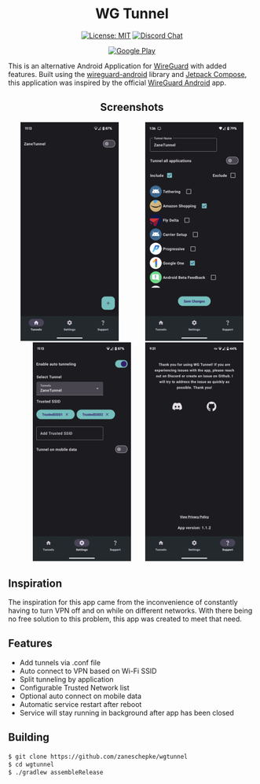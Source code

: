 <h1 align="center">
WG Tunnel
</h1>

<span align="center">

[![License: MIT](https://img.shields.io/badge/License-MIT-yellow.svg)](https://opensource.org/licenses/MIT)
[![Discord Chat](https://img.shields.io/discord/1108285024631001111.svg)](https://discord.gg/rbRRNh6H7V)

</span>

<span align="center">


[![Google Play](https://img.shields.io/badge/Google_Play-414141?style=for-the-badge&logo=google-play&logoColor=white)](https://play.google.com/store/apps/details?id=com.zaneschepke.wireguardautotunnel)

</span>

<span align="left">

This is an alternative Android Application for [WireGuard](https://www.wireguard.com/) with added features. Built using the [wireguard-android](https://github.com/WireGuard/wireguard-android) library and [Jetpack Compose](https://developer.android.com/jetpack/compose), this application was inspired by the official [WireGuard Android](https://github.com/WireGuard/wireguard-android) app.

</span>

<span align="center">

## Screenshots

<p float="center">
  <img label="Main" style="padding-right:25px" src="./asset/main_screen.png" width="200" />
  <img label="Config" style="padding-left:25px" src="./asset/config_screen.png" width="200" />
  <img label="Settings" style="padding-left:25px" src="./asset/settings_screen.png" width="200" />
  <img label="Support" style="padding-left:25px" src="./asset/support_screen.png" width="200" />
</p>

<span align="left">

## Inspiration

The inspiration for this app came from the inconvenience of constantly having to turn VPN off and on while on different networks. With there being no free solution to this problem, this app was created to meet that need.

## Features

* Add tunnels via .conf file
* Auto connect to VPN based on Wi-Fi SSID
* Split tunneling by application
* Configurable Trusted Network list 
* Optional auto connect on mobile data
* Automatic service restart after reboot
* Service will stay running in background after app has been closed


## Building
    
```
$ git clone https://github.com/zaneschepke/wgtunnel
$ cd wgtunnel
$ ./gradlew assembleRelease
```

</span>
